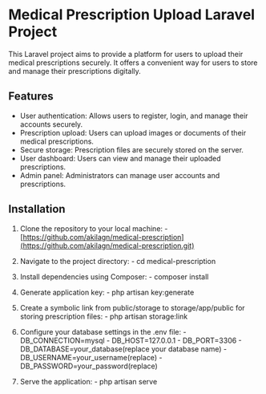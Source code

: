 # Medical Prescription Upload Laravel Project

This Laravel project aims to provide a platform for users to upload their medical prescriptions securely. It offers a convenient way for users to store and manage their prescriptions digitally.

## Features

- User authentication: Allows users to register, login, and manage their accounts securely.
- Prescription upload: Users can upload images or documents of their medical prescriptions.
- Secure storage: Prescription files are securely stored on the server.
- User dashboard: Users can view and manage their uploaded prescriptions.
- Admin panel: Administrators can manage user accounts and prescriptions.

## Installation

1. Clone the repository to your local machine:
        - [https://github.com/akilagn/medical-prescription](https://github.com/akilagn/medical-prescription.git)

2. Navigate to the project directory:
        - cd medical-prescription

3. Install dependencies using Composer:
        - composer install

4. Generate application key:
        - php artisan key:generate

5. Create a symbolic link from public/storage to storage/app/public for storing prescription files:
        - php artisan storage:link

6. Configure your database settings in the .env file:
        - DB_CONNECTION=mysql
        - DB_HOST=127.0.0.1
        - DB_PORT=3306
        - DB_DATABASE=your_database(replace your database name)
        - DB_USERNAME=your_username(replace)
        - DB_PASSWORD=your_password(replace)

7. Serve the application:
        - php artisan serve
